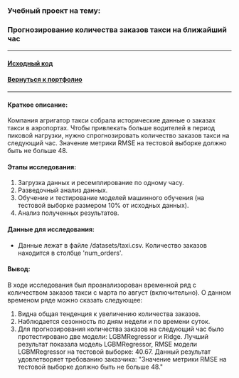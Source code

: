### Учебный проект на тему:
### Прогнозирование количества заказов такси на ближайший час

---

#### [Исходный код](https://github.com/nightcarpenter/TaxiTimeSeries/blob/main/time_series.ipynb)

#### [Вернуться к портфолио](https://github.com/nightcarpenter)

---

#### Краткое описание:

Компания агригатор такси собрала исторические данные о заказах такси в аэропортах. Чтобы привлекать больше водителей в период пиковой нагрузки, нужно спрогнозировать количество заказов такси на следующий час.
Значение метрики RMSE на тестовой выборке должно быть не больше 48.

#### Этапы исследования:

1. Загрузка данных и ресемплирование по одному часу.
2. Разведочный анализ данных.
3. Обучение и тестирование моделей машинного обучения (на тестовой выборке размером 10% от исходных данных).
4. Анализ полученных результатов.

#### Данные для исследования:

- Данные лежат в файле /datasets/taxi.csv. Количество заказов находится в столбце 'num_orders'.

#### Вывод:

В ходе исследования был проанализорован временной ряд с количеством заказов такси с марта по август (включительно). О данном временом ряде можно сказать следующее:
1. Видна общая тенденция к увеличению количества заказов.
2. Наблюдается сезонность по дням недели и по времени суток.
3. Для прогнозирования количества заказов на следующий час было протестировано две модели: LGBMRegressor и Ridge.
Лучший результат показала модель LGBMRegressor, RMSE модели LGBMRegressor на тестовой выборке: 40.67. Данный результат удовлетворяет требованию заказчика: "Значение метрики RMSE на тестовой выборке должно быть не больше 48."
